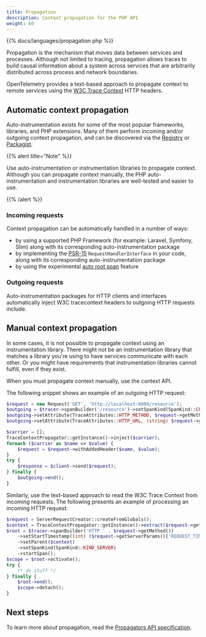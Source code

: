 ```yaml
---
title: Propagation
description: Context propagation for the PHP API
weight: 60
---
```


{{% docs/languages/propagation php %}}

Propagation is the mechanism that moves data between services and processes.
Although not limited to tracing, propagation allows traces to build causal
information about a system across services that are arbitrarily distributed
across process and network boundaries.

OpenTelemetry provides a text-based approach to propagate context to remote
services using the [W3C Trace Context](https://www.w3.org/TR/trace-context/)
HTTP headers.

## Automatic context propagation

Auto-instrumentation exists for some of the most popular frameworks, libraries,
and PHP extensions. Many of them perform incoming and/or outgoing context
propagation, and can be discovered via the
[Registry](/ecosystem/registry/?language=php&component=instrumentation) or
[Packagist](https://packagist.org/packages/open-telemetry/).

{{% alert title="Note" %}}

Use auto-instrumentation or instrumentation libraries to propagate context.
Although you can propagate context manually, the PHP auto-instrumentation and
instrumentation libraries are well-tested and easier to use.

{{% /alert %}}

### Incoming requests

Context propagation can be automatically handled in a number of ways:

- by using a supported PHP Framework (for example: Laravel, Symfony, Slim) along
  with its corresponding auto-instrumentation package
- by implementing the [PSR-15](https://www.php-fig.org/psr/psr-15/)
  `RequestHandlerInterface` in your code, along with its corresponding
  auto-instrumentation package
- by using the experimental [auto root span](../sdk/#configuration) feature

### Outgoing requests

Auto-instrumentation packages for HTTP clients and interfaces automatically
inject W3C tracecontext headers to outgoing HTTP requests include.

## Manual context propagation

In some cases, it is not possible to propagate context using an instrumentation
library. There might not be an instrumentation library that matches a library
you're using to have services communicate with each other. Or you might have
requirements that instrumentation libraries cannot fulfill, even if they exist.

When you must propagate context manually, use the context API.

The following snippet shows an example of an outgoing HTTP request:

```php
$request = new Request('GET', 'http://localhost:8080/resource');
$outgoing = $tracer->spanBuilder('/resource')->setSpanKind(SpanKind::CLIENT)->startSpan();
$outgoing->setAttribute(TraceAttributes::HTTP_METHOD, $request->getMethod());
$outgoing->setAttribute(TraceAttributes::HTTP_URL, (string) $request->getUri());

$carrier = [];
TraceContextPropagator::getInstance()->inject($carrier);
foreach ($carrier as $name => $value) {
    $request = $request->withAddedHeader($name, $value);
}
try {
    $response = $client->send($request);
} finally {
    $outgoing->end();
}
```

Similarly, use the text-based approach to read the W3C Trace Context from
incoming requests. The following presents an example of processing an incoming
HTTP request:

```php
$request = ServerRequestCreator::createFromGlobals();
$context = TraceContextPropagator::getInstance()->extract($request->getHeaders());
$root = $tracer->spanBuilder('HTTP ' . $request->getMethod())
    ->setStartTimestamp((int) ($request->getServerParams()['REQUEST_TIME_FLOAT'] * 1e9))
    ->setParent($context)
    ->setSpanKind(SpanKind::KIND_SERVER)
    ->startSpan();
$scope = $root->activate();
try {
    /* do stuff */
} finally {
    $root->end();
    $scope->detach();
}
```

## Next steps

To learn more about propagation, read the
[Propagators API specification](/docs/specs/otel/context/api-propagators/).
